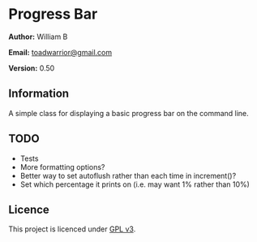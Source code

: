 # Progress Bar

**Author:** William B

**Email:** toadwarrior@gmail.com

**Version:** 0.50

## Information

A simple class for displaying a basic progress bar on the command line.


## TODO

* Tests
* More formatting options?
* Better way to set autoflush rather than each time in increment()?
* Set which percentage it prints on (i.e. may want 1% rather than 10%)

## Licence

This project is licenced under [GPL v3](http://www.gnu.org/licenses/gpl.html).

